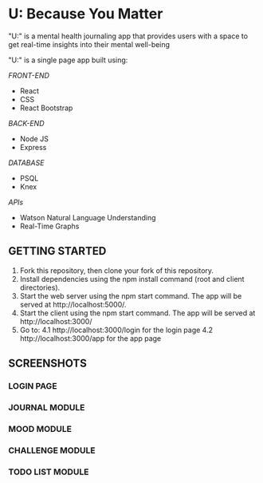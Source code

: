# U: Because You Matter

"U:" is a mental health journaling app that provides users with a space to get real-time insights into their mental well-being

"U:" is a single page app built using:

_FRONT-END_

- React
- CSS
- React Bootstrap

_BACK-END_

- Node JS
- Express

_DATABASE_

- PSQL
- Knex

_APIs_

- Watson Natural Language Understanding
- Real-Time Graphs

## GETTING STARTED

1. Fork this repository, then clone your fork of this repository.
2. Install dependencies using the npm install command (root and client directories).
3. Start the web server using the npm start command. The app will be served at http://localhost:5000/.
4. Start the client using the npm start command. The app will be served at http://localhost:3000/
5. Go to:
   4.1 http://localhost:3000/login for the login page
   4.2 http://localhost:3000/app for the app page

## SCREENSHOTS

### LOGIN PAGE

### JOURNAL MODULE

### MOOD MODULE

### CHALLENGE MODULE

### TODO LIST MODULE

